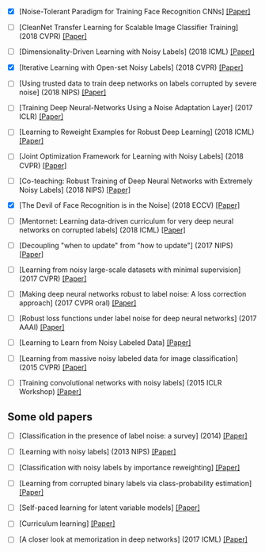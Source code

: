 + [x] [Noise-Tolerant Paradigm for Training Face Recognition CNNs]  [[Paper]](https://arxiv.org/pdf/1903.10357.pdf)

+ [ ] [CleanNet Transfer Learning for Scalable Image Classifier Training] (2018 CVPR) [[Paper]](https://arxiv.org/pdf/1711.07131.pdf)

+ [ ] [Dimensionality-Driven Learning with Noisy Labels] (2018 ICML) [[Paper]](https://arxiv.org/pdf/1806.02612.pdf)

+ [x] [Iterative Learning with Open-set Noisy Labels] (2018 CVPR) [[Paper]](https://arxiv.org/pdf/1804.00092.pdf)

+ [ ] [Using trusted data to train deep networks on labels corrupted by severe noise] (2018 NIPS) [[Paper]](https://arxiv.org/abs/1802.05300)

+ [ ] [Training Deep Neural-Networks Using a Noise Adaptation Layer] (2017 ICLR) [[Paper]](https://openreview.net/pdf?id=H12GRgcxg)

+ [ ] [Learning to Reweight Examples for Robust Deep Learning] (2018 ICML) [[Paper]](https://arxiv.org/pdf/1803.09050.pdf)

+ [ ] [Joint Optimization Framework for Learning with Noisy Labels] (2018 CVPR) [[Paper]](https://arxiv.org/pdf/1803.11364.pdf)

+ [ ] [Co-teaching: Robust Training of Deep Neural Networks with Extremely Noisy Labels] (2018 NIPS) [[Paper]](https://arxiv.org/pdf/1804.06872v3.pdf)

+ [x] [The Devil of Face Recognition is in the Noise] (2018 ECCV) [[Paper]](https://arxiv.org/pdf/1807.11649.pdf)

+ [ ] [Mentornet: Learning data-driven curriculum for very deep neural networks on corrupted labels] (2018 ICML) [[Paper]](https://arxiv.org/abs/1712.05055)

+ [ ] [Decoupling "when to update" from "how to update"] (2017 NIPS) [[Paper]](https://arxiv.org/abs/1706.02613)

+ [ ] [Learning from noisy large-scale datasets with minimal supervision] (2017 CVPR) [[Paper]](https://arxiv.org/abs/1701.01619)

+ [ ] [Making deep neural networks robust to label noise: A loss correction approach] (2017 CVPR oral) [[Paper]](https://arxiv.org/abs/1609.03683)

+ [ ] [Robust loss functions under label noise for deep neural networks] (2017 AAAI) [[Paper]](https://arxiv.org/abs/1712.09482)

+ [ ] [Learning to Learn from Noisy Labeled Data] [[Paper]](https://arxiv.org/abs/1812.05214)

+ [ ] [Learning from massive noisy labeled data for image classification] (2015 CVPR) [[Paper]](https://sci-hub.tw/10.1109/CVPR.2015.7298885)

+ [ ] [Training convolutional networks with noisy labels] (2015 ICLR Workshop) [[Paper]](https://arxiv.org/abs/1406.2080)


## Some old papers

+ [ ] [Classification in the presence of label noise: a survey] (2014) [[Paper]]()

+ [ ] [Learning with noisy labels] (2013 NIPS) [[Paper]]()

+ [ ] [Classification with noisy labels by importance reweighting] [[Paper]]()

+ [ ] [Learning from corrupted binary labels via class-probability estimation] [[Paper]]()

+ [ ] [Self-paced learning for latent variable models] [[Paper]]()

+ [ ] [Curriculum learning] [[Paper]]()

+ [ ] [A closer look at memorization in deep networks] (2017 ICML) [[Paper]]()



